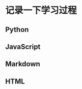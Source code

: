 记录一下学习过程
==============


Python
-----------
JavaScript
-------

Markdown
----------

HTML
-------------



